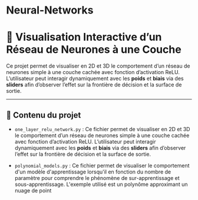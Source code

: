 # Neural-Networks

# 🔬 Visualisation Interactive d’un Réseau de Neurones à une Couche

Ce projet permet de visualiser en 2D et 3D le comportement d’un réseau de neurones simple à une couche cachée avec fonction d’activation ReLU. L’utilisateur peut interagir dynamiquement avec les **poids** et **biais** via des **sliders** afin d’observer l’effet sur la frontière de décision et la surface de sortie.

---

## 📁 Contenu du projet

- `one_layer_relu_network.py` : Ce fichier permet de visualiser en 2D et 3D le comportement d’un réseau de neurones simple à une couche cachée avec fonction d’activation ReLU. L’utilisateur peut interagir dynamiquement avec les **poids** et **biais** via des **sliders** afin d’observer l’effet sur la frontière de décision et la surface de sortie.

- `polynomial_models.py` : Ce fichier permet de visualiser le comportement d'un modèle d'apprentissage lorsqu'il en fonction du nombre de paramètre pour comprendre le phénomène de sur-apprentissage et sous-apprentissage. L'exemple utilisé est un polynôme approximant un nuage de point 
